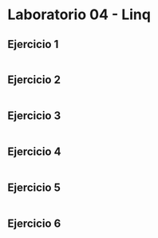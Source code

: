 # Laboratorio 04 - Linq
## Ejercicio 1
``` C#

```

## Ejercicio 2
``` C#

```

## Ejercicio 3
``` C#

```

## Ejercicio 4
``` C#

```

## Ejercicio 5
``` C#

```

## Ejercicio 6
``` C#

```
